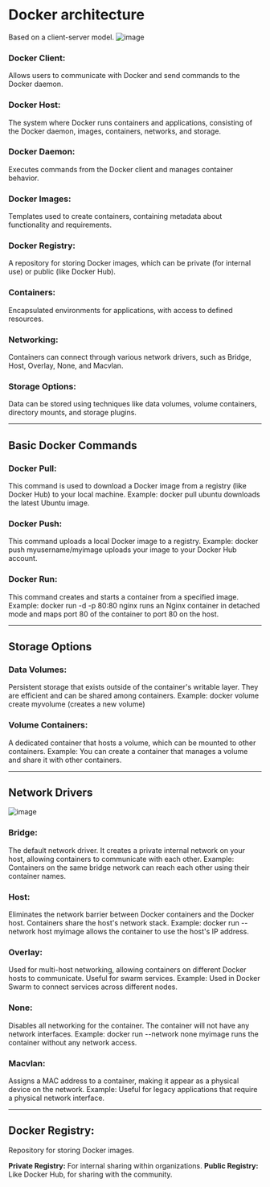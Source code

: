 # **Docker architecture**
Based on a client-server model.
![image](https://github.com/user-attachments/assets/d81cba20-d358-44da-8367-b0f3891df8b4)


### **Docker Client**: 
Allows users to communicate with Docker and send commands to the Docker daemon.

### **Docker Host**: 
The system where Docker runs containers and applications, consisting of the Docker daemon, images, containers, networks, and storage.

### **Docker Daemon**: 
Executes commands from the Docker client and manages container behavior.

### **Docker Images**: 
Templates used to create containers, containing metadata about functionality and requirements.

### **Docker Registry**: 
A repository for storing Docker images, which can be private (for internal use) or public (like Docker Hub).

### **Containers**: 
Encapsulated environments for applications, with access to defined resources.

### **Networking**: 
Containers can connect through various network drivers, such as Bridge, Host, Overlay, None, and Macvlan.

### **Storage Options**: 
Data can be stored using techniques like data volumes, volume containers, directory mounts, and storage plugins.

-----------------------------------------------
## **Basic Docker Commands**
 
### Docker Pull: 
This command is used to download a Docker image from a registry (like Docker Hub) to your local machine.
Example: docker pull ubuntu downloads the latest Ubuntu image.

### Docker Push: 
This command uploads a local Docker image to a registry.
Example: docker push myusername/myimage uploads your image to your Docker Hub account.

### Docker Run:
This command creates and starts a container from a specified image.
Example: docker run -d -p 80:80 nginx runs an Nginx container in detached mode and maps port 80 of the container to port 80 on the host.

-----------------------------------------------
## Storage Options

### Data Volumes: 
Persistent storage that exists outside of the container's writable layer. They are efficient and can be shared among containers.
Example: docker volume create myvolume (creates a new volume)

### Volume Containers: 
A dedicated container that hosts a volume, which can be mounted to other containers.
Example: You can create a container that manages a volume and share it with other containers.

-----------------------------------------------
## Network Drivers
![image](https://github.com/user-attachments/assets/1b607f14-e143-46bf-9756-42f52fe453d5)


### Bridge: 
The default network driver. It creates a private internal network on your host, allowing containers to communicate with each other.
Example: Containers on the same bridge network can reach each other using their container names.
### Host: 
Eliminates the network barrier between Docker containers and the Docker host. Containers share the host's network stack.
Example: docker run --network host myimage allows the container to use the host's IP address.
### Overlay: 
Used for multi-host networking, allowing containers on different Docker hosts to communicate. Useful for swarm services.
Example: Used in Docker Swarm to connect services across different nodes.
### None: 
Disables all networking for the container. The container will not have any network interfaces.
Example: docker run --network none myimage runs the container without any network access.
### Macvlan:
Assigns a MAC address to a container, making it appear as a physical device on the network.
Example: Useful for legacy applications that require a physical network interface.

-----------------------------------------------
## Docker Registry:

Repository for storing Docker images.

**Private Registry:** For internal sharing within organizations.
**Public Registry:** Like Docker Hub, for sharing with the community.



